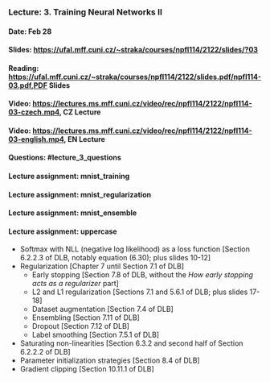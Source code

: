 ### Lecture: 3. Training Neural Networks II
#### Date: Feb 28
#### Slides: https://ufal.mff.cuni.cz/~straka/courses/npfl114/2122/slides/?03
#### Reading: https://ufal.mff.cuni.cz/~straka/courses/npfl114/2122/slides.pdf/npfl114-03.pdf,PDF Slides
#### Video: https://lectures.ms.mff.cuni.cz/video/rec/npfl114/2122/npfl114-03-czech.mp4, CZ Lecture
#### Video: https://lectures.ms.mff.cuni.cz/video/rec/npfl114/2122/npfl114-03-english.mp4, EN Lecture
#### Questions: #lecture_3_questions
#### Lecture assignment: mnist_training
#### Lecture assignment: mnist_regularization
#### Lecture assignment: mnist_ensemble
#### Lecture assignment: uppercase

- Softmax with NLL (negative log likelihood) as a loss function [Section 6.2.2.3 of DLB, notably equation (6.30); plus slides 10-12]
- Regularization [Chapter 7 until Section 7.1 of DLB]
  - Early stopping [Section 7.8 of DLB, without the *How early stopping acts as a regularizer* part]
  - L2 and L1 regularization [Sections 7.1 and 5.6.1 of DLB; plus slides 17-18]
  - Dataset augmentation [Section 7.4 of DLB]
  - Ensembling [Section 7.11 of DLB]
  - Dropout [Section 7.12 of DLB]
  - Label smoothing [Section 7.5.1 of DLB]
- Saturating non-linearities [Section 6.3.2 and second half of Section 6.2.2.2 of DLB]
- Parameter initialization strategies [Section 8.4 of DLB]
- Gradient clipping [Section 10.11.1 of DLB]
